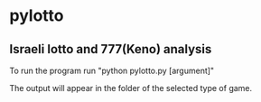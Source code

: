 pylotto
=======

Israeli lotto and 777(Keno) analysis
-----------------

To run the program run "python pylotto.py [argument]"

The output will appear in the folder of the selected type of game.

